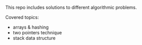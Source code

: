 This repo includes solutions to different algorithmic problems.

Covered topics:

- arrays & hashing
- two pointers technique
- stack data structure
